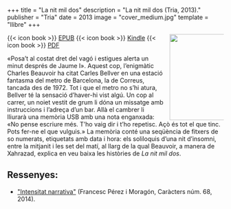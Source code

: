 +++
title = "La nit mil dos"
description = "La nit mil dos (Tria, 2013)."
publisher = "Tria"
date = 2013
image = "cover_medium.jpg"
template = "llibre"
+++

<img src="/llibres/lanitmildos/cover_small.jpg" style="max-width: 25%; width: 200px; height: auto; float: right; margin: 0 0 0 1em;" />

{{< icon book >}} [EPUB](/files/lanitmildos.epub)
{{< icon book >}} [Kindle](/files/lanitmildos.mobi)
{{< icon book >}} [PDF](/files/lanitmildos.pdf)

«Posa’t al costat dret del vagó i estigues alerta un minut després de Jaume I». Aquest cop, l’enigmàtic Charles Beauvoir ha citat Carles Bellver en una estació fantasma del metro de Barcelona, la de Correus, tancada des de 1972. Tot i que el metro no s’hi atura, Bellver té la sensació d’haver-hi vist algú. Un cop al carrer, un noiet vestit de grum li dóna un missatge amb instruccions i l’adreça d’un bar. Allà el cambrer li lliurarà una memòria USB amb una nota enganxada: «No pense escriure més. T’ho vaig dir i t’ho repetisc. Açò és tot el que tinc. Pots fer-ne el que vulguis.» La memòria conté una seqüència de fitxers de so numerats, etiquetats amb data i hora: els soliloquis d’una nit d’insomni, entre la mitjanit i les set del matí, al llarg de la qual Beauvoir, a manera de Xahrazad, explica en veu baixa les històries de *La nit mil dos*.

## Ressenyes:

- ["Intensitat narrativa"](2014-11-21-caracters-lanitmildos.pdf) (Francesc Pérez i Moragón, Caràcters núm. 68, 2014).
